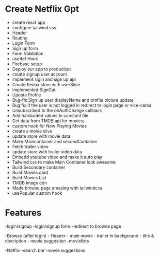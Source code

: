 # Create Netflix Gpt

- create react app
- configure tailwind css
- Header
- Routing
- Login Form
- Sign up form
- Form Validation
- useRef Hook
- Firebase setup
- Deploy our app to production
- create signup user account
- Implement sigin and sign up api
- Create Redux store with userSlice
- Implemented SignOut
- Update Profile
- Bug-fix:Sign up user displayName and profile picture update
- Bug fix:if the user is not logged in redirect to login page or vice-cersa
- Unsubscribed to the onAuthChange callback
- Add hardcoded values to constant file
- Get data from TMDB api for movies;
- custom hook for Now Playing Movies
- create a movie slive
- update store with movie data
- Make Maincontainer and secondContainer
- Fetch trailer video
- update store with trailer video data
- Embedd youtube video and make it auto play
- Tailwind css to make Main Contianer look awesome
- Build Secondary container
- Build Movies card
- Build Movies List
- TMDB image cdn
- Made browse page amazing with tailwindcss
- usePopular custom hook

# Features

-login/signup
-login/signup form
-redirect to browse page

-Browse (after login) - Header - main movie - trailer in background - title & discription - movie suggestion
-movielists

-Netflix
-search bar
-movie suggestions
